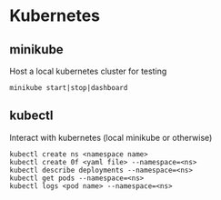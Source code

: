 # Kubernetes

## minikube

Host a local kubernetes cluster for testing

	minikube start|stop|dashboard
	
## kubectl

Interact with kubernetes (local minikube or otherwise)

	kubectl create ns <namespace name>
	kubectl create 0f <yaml file> --namespace=<ns>
	kubectl describe deployments --namespace=<ns>
	kubectl get pods --namespace=<ns>
	kubectl logs <pod name> --namespace=<ns>